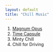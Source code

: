 ```yaml
---
layout: default
title: "Chill Music"
---
```


1. [Magnum Opus](/chill/magnum_opus.html)
2. [Time Capsule](/chill/time_capsule.html)
3. Minty Chill
4. Chill for Driving
